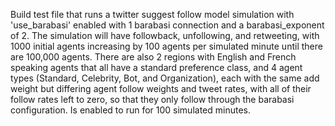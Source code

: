 Build test file that runs a twitter suggest follow model simulation with 'use_barabasi' enabled with 1 barabasi connection and a barabasi_exponent of 2. The simulation will have followback, unfollowing, and retweeting, with 1000 initial agents increasing by 100 agents per simulated minute until there are 100,000 agents. There are also 2 regions with English and French speaking agents that all have a standard preference class, and 4 agent types (Standard, Celebrity, Bot, and Organization), each with the same add weight but differing agent follow weights and tweet rates, with all of their follow rates left to zero, so that they only follow through the barabasi configuration. Is enabled to run for 100 simulated minutes.
